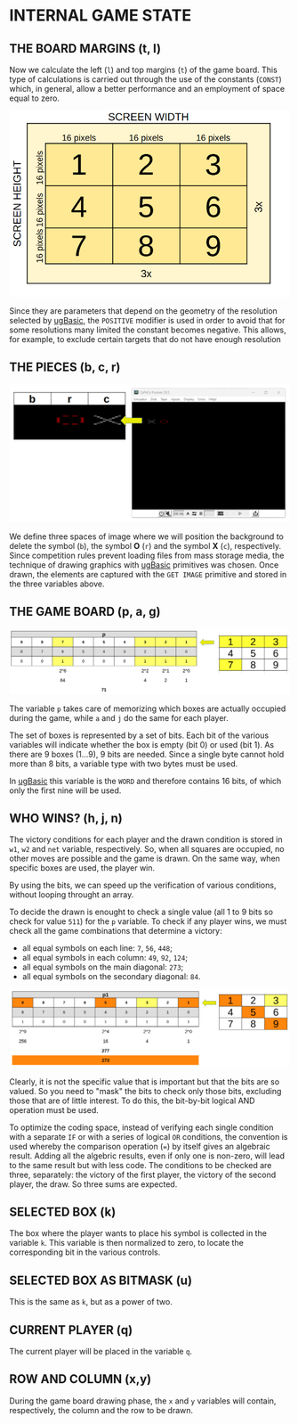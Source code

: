 # INTERNAL GAME STATE

## THE BOARD MARGINS (t, l)

Now we calculate the left (`l`) and top margins (`t`) of the game board. This type of calculations is carried out through the use of the constants (`CONST`) which, in general, allow a better performance and an employment of space equal to zero.

![game board geometry](../pictures/game-board-geometry.png)

Since they are parameters that depend on the geometry of the resolution selected by  [ugBasic](https://ugbasic.iwashere.eu), the `POSITIVE` modifier is used in order to avoid that for some resolutions many limited the constant becomes negative. This allows, for example, to exclude certain targets that do not have enough resolution

## THE PIECES (b, c, r)

![game symbols](../pictures/game-symbols.png)

We define three spaces of image where we will position the background to delete the symbol (`b`), the symbol **O** (`r`) and the symbol **X** (`c`), respectively. Since competition rules prevent loading files from mass storage media, the technique of drawing graphics with [ugBasic](https://ugbasic.iwashere.eu) primitives was chosen. Once drawn, the elements are captured with the `GET IMAGE` primitive and stored in the three variables above.

## THE GAME BOARD (p, a, g)

![game board state](../pictures/game-board-state.png)

The variable `p` takes care of memorizing which boxes are actually occupied during the game, while `a` and `j` do the same for each player. 

The set of boxes is represented by a set of bits. Each bit of the various variables will indicate whether the box is empty (bit 0) or used (bit 1). As there are 9 boxes (1...9), 9 bits are needed. Since a single byte cannot hold more than 8 bits, a variable type with two bytes must be used. 

In [ugBasic](https://ugbasic.iwashere.eu) this variable is the `WORD` and therefore contains 16 bits, of which only the first nine will be used.

## WHO WINS? (h, j, n)

The victory conditions for each player and the drawn condition is stored in `w1`, `w2` and `net` variable, respectively. So, when all squares are occupied, no other moves are possible and the game is drawn. On the same way, when specific boxes are used, the player win.

By using the bits, we can speed up the verification of various conditions, without looping throught an array.

To decide the drawn is enought to check a single value (all 1 to 9 bits so check for value `511`) for the `p` variable. To check if any player wins, we must check all the game combinations that determine a victory:

  * all equal symbols on each line: `7`, `56`, `448`;
  * all equal symbols in each column: `49`, `92`, `124`;
  * all equal symbols on the main diagonal: `273`;
  * all equal symbols on the secondary diagonal: `84`.

![game board state winning](../pictures/game-board-state2.png)

Clearly, it is not the specific value that is important but that the bits are so valued. So you need to "mask" the bits to check only those bits, excluding those that are of little interest. To do this, the bit-by-bit logical AND operation must be used.

To optimize the coding space, instead of verifying each single condition with a separate `IF` or with a series of logical `OR` conditions, the convention is used whereby the comparison operation (`=`) by itself gives an algebraic result. Adding all the algebric results, even if only one is non-zero, will lead to the same result but with less code. The conditions to be checked are three, separately: the victory of the first player, the victory of the second player, the draw. So three sums are expected.

## SELECTED BOX (k)

The box where the player wants to place his symbol is collected in the variable `k`. This variable is then normalized to zero, to locate the corresponding bit in the various controls.

## SELECTED BOX AS BITMASK (u)

This is the same as `k`, but as a power of two.

## CURRENT PLAYER (q)

The current player will be placed in the variable `q`.

## ROW AND COLUMN (x,y)

During the game board drawing phase, the `x` and `y` variables will contain, respectively, the column and the row to be drawn.
